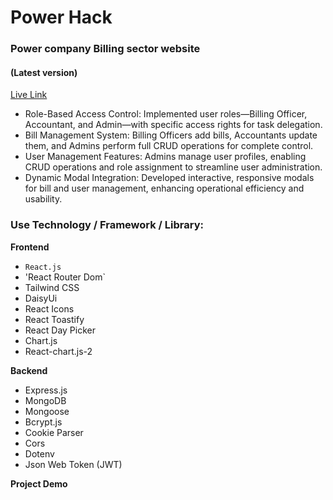# Power Hack

### Power company Billing sector website

#### (Latest version)

[Live Link](https://www.power-hack.com)

- Role-Based Access Control: Implemented user roles—Billing Officer, Accountant, and Admin—with specific access rights for task delegation.
- Bill Management System: Billing Officers add bills, Accountants update them, and Admins perform full CRUD operations for complete control.
- User Management Features: Admins manage user profiles, enabling CRUD operations and role assignment to streamline user administration.
- Dynamic Modal Integration: Developed interactive, responsive modals for bill and user management, enhancing operational efficiency and usability.

### Use Technology / Framework / Library:

**Frontend**

- `React.js`
- 'React Router Dom`
- Tailwind CSS
- DaisyUi
- React Icons
- React Toastify
- React Day Picker
- Chart.js
- React-chart.js-2

**Backend**

- Express.js
- MongoDB
- Mongoose
- Bcrypt.js
- Cookie Parser
- Cors
- Dotenv
- Json Web Token (JWT)

**Project Demo**
